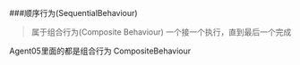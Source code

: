 ###顺序行为(SequentialBehaviour)
>属于组合行为(Composite Behaviour)
一个接一个执行，直到最后一个完成

Agent05里面的都是组合行为 CompositeBehaviour